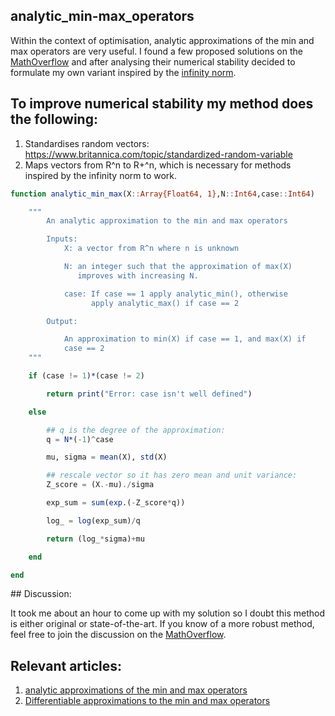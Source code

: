 ## analytic_min-max_operators

Within the context of optimisation, analytic approximations of the min and max operators 
are very useful. I found a few proposed solutions on the [MathOverflow](https://mathoverflow.net/questions/35191/a-differentiable-approximation-to-the-minimum-function) 
and after analysing their numerical stability decided to formulate my own variant inspired
by the [infinity norm](https://en.wikipedia.org/wiki/Lp_space#The_p-norm_in_finite_dimensions). 

## To improve numerical stability my method does the following:

1. Standardises random vectors: https://www.britannica.com/topic/standardized-random-variable
2. Maps vectors from R^n to R+^n, which is necessary for methods inspired by the infinity norm to work. 

```julia
function analytic_min_max(X::Array{Float64, 1},N::Int64,case::Int64)

    """
        An analytic approximation to the min and max operators

        Inputs: 
            X: a vector from R^n where n is unknown

            N: an integer such that the approximation of max(X) 
               improves with increasing N.

            case: If case == 1 apply analytic_min(), otherwise 
                  apply analytic_max() if case == 2

        Output: 

            An approximation to min(X) if case == 1, and max(X) if 
            case == 2
    """

    if (case != 1)*(case != 2)

        return print("Error: case isn't well defined")

    else

        ## q is the degree of the approximation: 
        q = N*(-1)^case

        mu, sigma = mean(X), std(X)

        ## rescale vector so it has zero mean and unit variance:
        Z_score = (X.-mu)./sigma

        exp_sum = sum(exp.(-Z_score*q))

        log_ = log(exp_sum)/q

        return (log_*sigma)+mu

    end

end
```

## Discussion: 

It took me about an hour to come up with my solution so I doubt this method is either original or state-of-the-art. 
If you know of a more robust method, feel free to join the discussion on the [MathOverflow](https://mathoverflow.net/questions/352548/analytic-approximations-of-the-min-and-max-operators).

## Relevant articles:  
1. [analytic approximations of the min and max operators](https://mathoverflow.net/questions/352548/analytic-approximations-of-the-min-and-max-operators)
2. [Differentiable approximations to the min and max operators](https://keplerlounge.com/applied-math/2020/02/13/analytic-min-max.html)